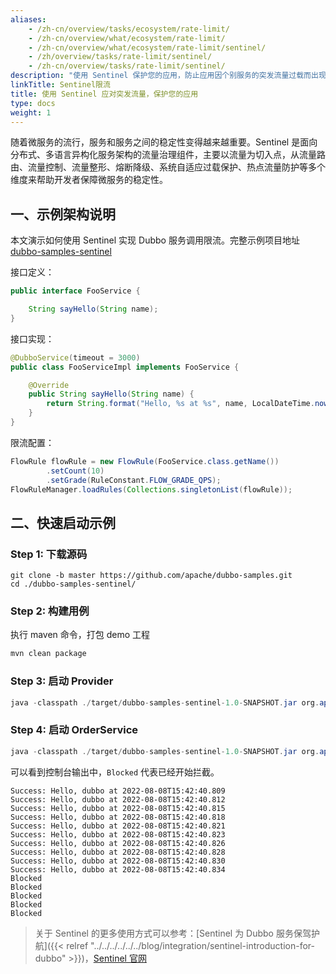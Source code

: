```yaml
---
aliases:
    - /zh-cn/overview/tasks/ecosystem/rate-limit/
    - /zh-cn/overview/what/ecosystem/rate-limit/
    - /zh-cn/overview/what/ecosystem/rate-limit/sentinel/
    - /zh/overview/tasks/rate-limit/sentinel/
    - /zh-cn/overview/tasks/rate-limit/sentinel/
description: "使用 Sentinel 保护您的应用，防止应用因个别服务的突发流量过载而出现稳定性问题。"
linkTitle: Sentinel限流
title: 使用 Sentinel 应对突发流量，保护您的应用
type: docs
weight: 1
---
```


随着微服务的流行，服务和服务之间的稳定性变得越来越重要。Sentinel 是面向分布式、多语言异构化服务架构的流量治理组件，主要以流量为切入点，从流量路由、流量控制、流量整形、熔断降级、系统自适应过载保护、热点流量防护等多个维度来帮助开发者保障微服务的稳定性。


## 一、示例架构说明

本文演示如何使用 Sentinel 实现 Dubbo 服务调用限流。完整示例项目地址 <a href="https://github.com/apache/dubbo-samples/tree/master/4-governance/dubbo-samples-sentinel" target="_blank">dubbo-samples-sentinel</a>

接口定义：

```java
public interface FooService {

    String sayHello(String name);
}
```

接口实现：

```java
@DubboService(timeout = 3000)
public class FooServiceImpl implements FooService {

    @Override
    public String sayHello(String name) {
        return String.format("Hello, %s at %s", name, LocalDateTime.now());
    }
}
```

限流配置：

```java
FlowRule flowRule = new FlowRule(FooService.class.getName())
        .setCount(10)
        .setGrade(RuleConstant.FLOW_GRADE_QPS);
FlowRuleManager.loadRules(Collections.singletonList(flowRule));
```

## 二、快速启动示例

### Step 1: 下载源码

```shell script
git clone -b master https://github.com/apache/dubbo-samples.git
cd ./dubbo-samples-sentinel/
```

### Step 2: 构建用例

执行 maven 命令，打包 demo 工程

```bash
mvn clean package
```

### Step 3: 启动 Provider

```java
java -classpath ./target/dubbo-samples-sentinel-1.0-SNAPSHOT.jar org.apache.samples.sentinel.FooProviderBootstrap
```

### Step 4: 启动 OrderService

```java
java -classpath ./target/dubbo-samples-sentinel-1.0-SNAPSHOT.jar org.apache.samples.sentinel.FooConsumerBootstrap
```

可以看到控制台输出中，`Blocked` 代表已经开始拦截。

```
Success: Hello, dubbo at 2022-08-08T15:42:40.809
Success: Hello, dubbo at 2022-08-08T15:42:40.812
Success: Hello, dubbo at 2022-08-08T15:42:40.815
Success: Hello, dubbo at 2022-08-08T15:42:40.818
Success: Hello, dubbo at 2022-08-08T15:42:40.821
Success: Hello, dubbo at 2022-08-08T15:42:40.823
Success: Hello, dubbo at 2022-08-08T15:42:40.826
Success: Hello, dubbo at 2022-08-08T15:42:40.828
Success: Hello, dubbo at 2022-08-08T15:42:40.830
Success: Hello, dubbo at 2022-08-08T15:42:40.834
Blocked
Blocked
Blocked
Blocked
Blocked
```

> 关于 Sentinel 的更多使用方式可以参考：[Sentinel 为 Dubbo 服务保驾护航]({{< relref "../../../../../../blog/integration/sentinel-introduction-for-dubbo" >}})，[Sentinel 官网](https://sentinelguard.io/zh-cn/index.html)
